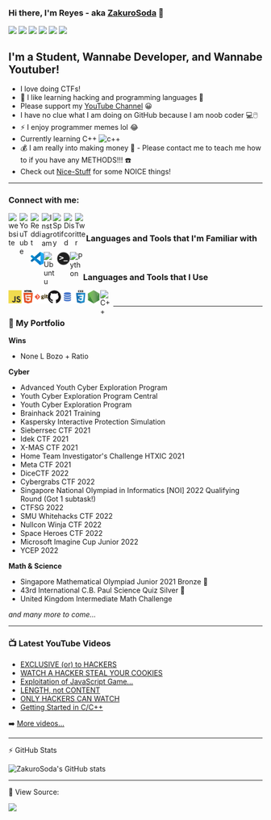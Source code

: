 ### Hi there, I'm Reyes - aka [ZakuroSoda](https://zakurosoda.wixsite.com/ctf-writeups) 👋 

![](https://img.shields.io/badge/Noob-Coder-%23ff5f00)
![](https://img.shields.io/badge/Learning-C%2B%2B%20and%20JavaScript-green)
![](https://img.shields.io/badge/Making-YouTube%20Videos-%23c4302b)
![](https://img.shields.io/badge/Doing-CTF%20Challenges-blue)
![](https://img.shields.io/badge/Please%20%F0%9F%99%8F-Teach%20me%20how%20to%20Make%20%F0%9F%92%B5%20%20and%20%F0%9F%93%88%F0%9F%92%B3-%23c542f5)
![](https://img.shields.io/badge/%E2%AD%90-If%20you%20find%20it%20%F0%9F%95%B6%EF%B8%8F%20-%23FFFF00)

## I'm a Student, Wannabe Developer, and Wannabe Youtuber!

- I love doing CTFs!
- 🌱 I like learning hacking and programming languages 🤣
- Please support my [YouTube Channel](https://www.youtube.com/channel/UCiWyI1d6ZfS4hpWrQP5TT-g) 😀
- I have no clue what I am doing on GitHub because I am noob coder 💻🖱️
- ⚡ I enjoy programmer memes lol 😂
- Currently learning C++ <img alt="c++" style="vertical-align:bottom" width ="18px" src="https://user-images.githubusercontent.com/42747200/46140125-da084900-c26d-11e8-8ea7-c45ae6306309.png" />
- 💰 I am really into making money 🤑 - Please contact me to teach me how to if you have any METHODS!!! ☎️
- Check out [Nice-Stuff](https://github.com/ZakuroSoda/Nice-Stuff) for some NOICE things!


---

### Connect with me:

[<img align="left" alt="website" width="22px" src="https://cdn-icons-png.flaticon.com/512/1006/1006771.png" />](https://zakurosoda.wixsite.com/ctf-writeups)
[<img align="left" alt="YouTube" width="22px" src="https://cdn.jsdelivr.net/npm/simple-icons@v3/icons/youtube.svg" />](https://www.youtube.com/channel/UCiWyI1d6ZfS4hpWrQP5TT-g)
[<img align="left" alt="Reddit" width="22px" src="https://cdn3.iconfinder.com/data/icons/social-media-black-white-2/512/BW_Reddit_glyph_svg-512.png" />](https://www.reddit.com/user/roselle_reese_4869)
[<img align="left" alt="Instagram" width="22px" src="https://cdn.jsdelivr.net/npm/simple-icons@v3/icons/instagram.svg" />](https://www.instagram.com/zakuro_soda/)
[<img align="left" alt="Spotify" width="22px" src="https://cdn-icons-png.flaticon.com/512/87/87409.png" />](https://open.spotify.com/user/4qun1d0ixi2cb4ulwa19o75nn?si=1b0e384b7237457b)
[<img align="left" alt="Discord" width="22px" src="https://www.freeiconspng.com/uploads/discord-black-icon-1.png" />](https://discordapp.com/users/909659481691004928/)
[<img align="left" alt="Twitter" width="22px" src="https://cdn-icons-png.flaticon.com/512/733/733635.png">](https://twitter.com/zakurosoda1337)


<br />

### Languages and Tools that I'm Familiar with

<img align="left" alt="Visual Studio Code" width="26px" src="https://raw.githubusercontent.com/github/explore/80688e429a7d4ef2fca1e82350fe8e3517d3494d/topics/visual-studio-code/visual-studio-code.png" />
<img align="left" alt="Ubuntu" width="26px" src="https://upload.wikimedia.org/wikipedia/commons/thumb/a/ab/Logo-ubuntu_cof-orange-hex.svg/1200px-Logo-ubuntu_cof-orange-hex.svg.png" />
<img align="left" alt="Terminal" width="26px" src="https://raw.githubusercontent.com/github/explore/80688e429a7d4ef2fca1e82350fe8e3517d3494d/topics/terminal/terminal.png" />
<img align="left" alt="Python" width="26px" src="https://upload.wikimedia.org/wikipedia/commons/thumb/c/c3/Python-logo-notext.svg/1200px-Python-logo-notext.svg.png" />

<br />

### Languages and Tools that I Use

<img align="left" alt="JavaScript" width="26px" src="https://raw.githubusercontent.com/github/explore/80688e429a7d4ef2fca1e82350fe8e3517d3494d/topics/javascript/javascript.png" />
<img align="left" alt="HTML5" width="26px" src="https://raw.githubusercontent.com/github/explore/80688e429a7d4ef2fca1e82350fe8e3517d3494d/topics/html/html.png" />
<img align="left" alt="Git" width="26px" src="https://raw.githubusercontent.com/github/explore/80688e429a7d4ef2fca1e82350fe8e3517d3494d/topics/git/git.png" />
<img align="left" alt="GitHub" width="26px" src="https://raw.githubusercontent.com/github/explore/78df643247d429f6cc873026c0622819ad797942/topics/github/github.png" />
<img align="left" alt="SQL" width="26px" src="https://raw.githubusercontent.com/github/explore/80688e429a7d4ef2fca1e82350fe8e3517d3494d/topics/sql/sql.png" />
<img align="left" alt="CSS3" width="26px" src="https://raw.githubusercontent.com/github/explore/80688e429a7d4ef2fca1e82350fe8e3517d3494d/topics/css/css.png" />
<img align="left" alt="Node.js" width="26px" src="https://raw.githubusercontent.com/github/explore/80688e429a7d4ef2fca1e82350fe8e3517d3494d/topics/nodejs/nodejs.png" />
<img align="left" alt="C++" width="26px" src="https://upload.wikimedia.org/wikipedia/commons/thumb/1/18/ISO_C%2B%2B_Logo.svg/1822px-ISO_C%2B%2B_Logo.svg.png" />


<br />



---

### 🥇 My Portfolio

**Wins**
- None L Bozo + Ratio

**Cyber**
- Advanced Youth Cyber Exploration Program
- Youth Cyber Exploration Program Central
- Youth Cyber Exploration Program
- Brainhack 2021 Training
- Kaspersky Interactive Protection Simulation
- Sieberrsec CTF 2021
- Idek CTF 2021
- X-MAS CTF 2021
- Home Team Investigator's Challenge HTXIC 2021
- Meta CTF 2021
- DiceCTF 2022
- Cybergrabs CTF 2022
- Singapore National Olympiad in Informatics [NOI] 2022 Qualifying Round (Got 1 subtask!)
- CTFSG 2022
- SMU Whitehacks CTF 2022 
- Nullcon Winja CTF 2022
- Space Heroes CTF 2022
- Microsoft Imagine Cup Junior 2022
- YCEP 2022

**Math & Science**
- Singapore Mathematical Olympiad Junior 2021 Bronze 🥉
- 43rd International C.B. Paul Science Quiz Silver 🥈
- United Kingdom Intermediate Math Challenge

*and many more to come...*

---

### 📺 Latest YouTube Videos

<!-- YOUTUBE:START -->
- [EXCLUSIVE (or) to HACKERS](https://www.youtube.com/watch?v=_e_nq5JOVnA)
- [WATCH A HACKER STEAL YOUR COOKIES](https://www.youtube.com/watch?v=Bphx1UT7m8M)
- [Exploitation of JavaScript Game...](https://www.youtube.com/watch?v=z5VkCPJPfYc)
- [LENGTH, not CONTENT](https://www.youtube.com/watch?v=6LgqudMwxKk)
- [ONLY HACKERS CAN WATCH](https://www.youtube.com/watch?v=RDts3R77a9E)
- [Getting Started in C/C++](https://www.youtube.com/watch?v=-1mu24SI7rE)
<!-- YOUTUBE:END -->

➡️ [More videos...](https://www.youtube.com/channel/UCiWyI1d6ZfS4hpWrQP5TT-g)

---


:zap: GitHub Stats


![ZakuroSoda's GitHub stats](https://github-readme-stats.vercel.app/api?username=ZakuroSoda&theme=solarized-light)


---

👀 View Source:

<a href="https://github.com/ZakuroSoda/ZakuroSoda/raw/main/README.md"><img width="50px" src="https://soft-hearted-spray.000webhostapp.com/assets/534621.png"></a>

